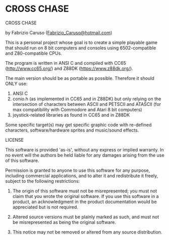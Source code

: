 # CROSS CHASE
CROSS CHASE

by Fabrizio Caruso (Fabrizio_Caruso@hotmail.com)

This is a personal project whose goal is to create a simple playable game that should run
on 8 bit computers and consoles using 6502-compatible and Z80-compatible CPUs.

The program is written in ANSI C and compiled with CC65 (http://www.cc65.org/) and Z88DK (https://www.z88dk.org/).

The main version should be as portable as possible.
Therefore it should ONLY use:
1. ANSI C
2. conio.h (as implemented in CC65 and in Z88DK) but only relying on the intersection of characters between ASCII and PETSCII and ATASCII (for max compatibility with Commodore and Atari 8 bit computers)
3. joystick-related libraries as found in CC65 and in Z88DK

Some specific target(s) may get specific graphic code with re-defined characters, software/hardware sprites and music/sound effects.


LICENSE

This software is provided 'as-is', without any express or implied warranty.
In no event will the authors be held liable for any damages arising from
the use of this software.

Permission is granted to anyone to use this software for any purpose,
including commercial applications, and to alter it and redistribute it
freely, subject to the following restrictions:

1. The origin of this software must not be misrepresented; you must not
claim that you wrote the original software. If you use this software in
a product, an acknowledgment in the product documentation would be
appreciated but is not required.

2. Altered source versions must be plainly marked as such, and must not
be misrepresented as being the original software.

3. This notice may not be removed or altered from any source distribution.
